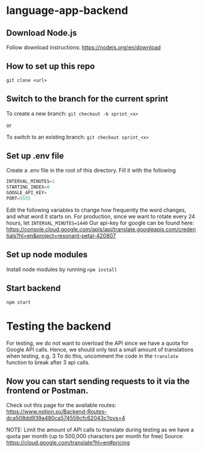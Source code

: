 # language-app-backend

## Download Node.js
Follow download instructions: https://nodejs.org/en/download

## How to set up this repo

`git clone <url>`

## Switch to the branch for the current sprint
To create a new branch:
`git checkout -b sprint_<x>`

or 

To switch to an existing branch:
`git checkout sprint_<x>`

## Set up .env file
Create a .env file in the root of this directory. Fill it with the following
```javascript
INTERVAL_MINUTES=1
STARTING_INDEX=0
GOOGLE_API_KEY=
PORT=5555
```
Edit the following variables to change how frequently the word changes, and what word it starts on.
For production, since we want to rotate every 24 hours, let `INTERVAL_MINUTES=1440`
Our api-key for google can be found here: https://console.cloud.google.com/apis/api/translate.googleapis.com/credentials?hl=en&project=resonant-petal-420807

## Set up node modules
Install node modules by running
`npm install`

## Start backend
`npm start`

# Testing the backend
For testing, we do not want to overload the API since we have a quota for Google API calls. Hence, we should only test a small amount of translations when testing, e.g. 3
To do this, uncomment the code in the `translate` function to break after 3 api calls.

## Now you can start sending requests to it via the frontend or Postman.
Check out this page for the available routes: https://www.notion.so/Backend-Routes-dca508dd939a480ca574559cfc62043c?pvs=4

NOTE: Limit the amount of API calls to translate during testing as we have a quota per month (up to 500,000 characters per month for free)
Source: https://cloud.google.com/translate?hl=en#pricing
